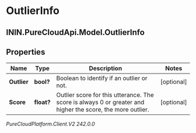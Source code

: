 # OutlierInfo

## ININ.PureCloudApi.Model.OutlierInfo

## Properties

|Name | Type | Description | Notes|
|------------ | ------------- | ------------- | -------------|
| **Outlier** | **bool?** | Boolean to identify if an outlier or not. | [optional] |
| **Score** | **float?** | Outlier score for this utterance. The score is always 0 or greater and higher the score, the more outlier. | [optional] |



_PureCloudPlatform.Client.V2 242.0.0_
